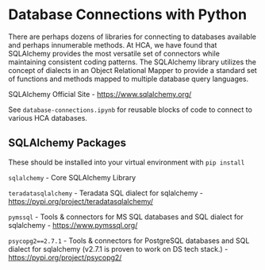# Database Connections with Python

There are perhaps dozens of libraries for connecting to databases available and perhaps innumerable methods.  At HCA, we have found that SQLAlchemy provides the most versatile set of connectors while maintaining consistent coding patterns.  The SQLAlchemy library utilizes the concept of dialects in an Object Relational Mapper to provide a standard set of functions and methods mapped to multiple database query languages.

SQLAlchemy Official Site - https://www.sqlalchemy.org/

See `database-connections.ipynb` for reusable blocks of code to connect to various HCA databases.

## SQLAlchemy Packages

These should be installed into your virtual environment with `pip install`

`sqlalchemy` - Core SQLAlchemy Library

`teradatasqlalchemy` - Teradata SQL dialect for sqlalchemy - https://pypi.org/project/teradatasqlalchemy/

`pymssql` - Tools & connectors for MS SQL databases and SQL dialect for sqlalchemy - https://www.pymssql.org/

`psycopg2==2.7.1` - Tools & connectors for PostgreSQL databases and SQL dialect for sqlalchemy (v2.7.1 is proven to work on DS tech stack.) - https://pypi.org/project/psycopg2/
